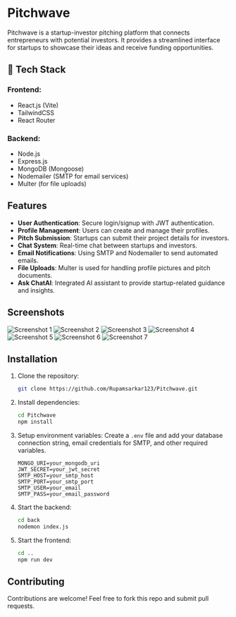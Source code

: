 # Pitchwave

Pitchwave is a startup-investor pitching platform that connects entrepreneurs with potential investors. It provides a streamlined interface for startups to showcase their ideas and receive funding opportunities.

## 🚀 Tech Stack

### Frontend:
- React.js (Vite)
- TailwindCSS
- React Router

### Backend:
- Node.js
- Express.js
- MongoDB (Mongoose)
- Nodemailer (SMTP for email services)
- Multer (for file uploads)

## Features

- **User Authentication**: Secure login/signup with JWT authentication.
- **Profile Management**: Users can create and manage their profiles.
- **Pitch Submission**: Startups can submit their project details for investors.
- **Chat System**: Real-time chat between startups and investors.
- **Email Notifications**: Using SMTP and Nodemailer to send automated emails.
- **File Uploads**: Multer is used for handling profile pictures and pitch documents.
- **Ask ChatAI**: Integrated AI assistant to provide startup-related guidance and insights.

## Screenshots

![Screenshot 1](https://github.com/user-attachments/assets/36def5f0-b008-4063-bbf0-83eb91e3eb33)
![Screenshot 2](https://github.com/user-attachments/assets/38ecb936-93f8-4deb-9a94-60e6e4bf47f9)
![Screenshot 3](https://github.com/user-attachments/assets/d0a6af29-41b5-453c-8b6b-9d3880dda404)
![Screenshot 4](https://github.com/user-attachments/assets/c7086750-5056-4dd8-9b2a-1f70e9ca280a)
![Screenshot 5](https://github.com/user-attachments/assets/565a79b2-7f65-4edd-a53d-7dc6ab4abde0)
![Screenshot 6](https://github.com/user-attachments/assets/ce0f5d64-5048-44c0-a888-7e8b9521a267)
![Screenshot 7](https://github.com/user-attachments/assets/f8c89950-8ec1-4da5-903b-270fab9724ff)

## Installation

1. Clone the repository:
   ```sh
   git clone https://github.com/Rupamsarkar123/Pitchwave.git
   ```
2. Install dependencies:
   ```sh
   cd Pitchwave
   npm install
   ```
3. Setup environment variables:
   Create a `.env` file and add your database connection string, email credentials for SMTP, and other required variables.
   ```env
   MONGO_URI=your_mongodb_uri
   JWT_SECRET=your_jwt_secret
   SMTP_HOST=your_smtp_host
   SMTP_PORT=your_smtp_port
   SMTP_USER=your_email
   SMTP_PASS=your_email_password
   ```
4. Start the backend:
   ```sh
   cd back
   nodemon index.js
   ```
5. Start the frontend:
   ```sh
   cd ..
   npm run dev
   ```

## Contributing

Contributions are welcome! Feel free to fork this repo and submit pull requests.






